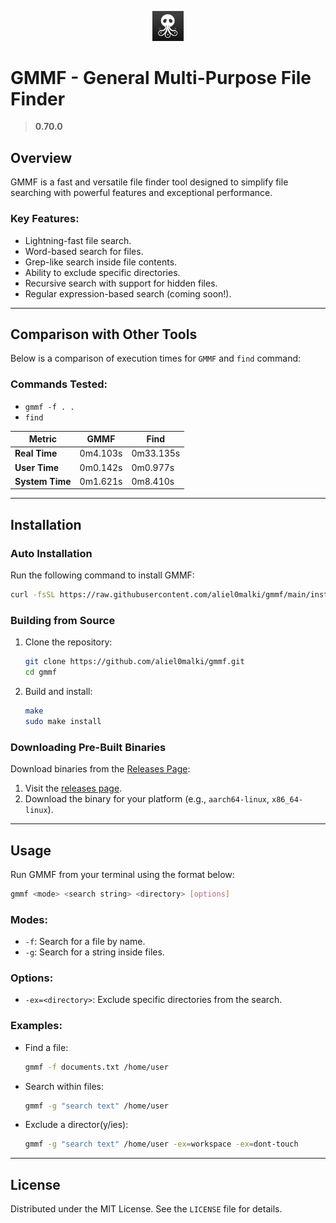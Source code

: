 <p align="center">  
  <a href="https://github.com/aliel0malki/gmmf">  
    <img src="https://github.com/aliel0malki/gmmf/blob/main/assets/logo.png" alt="GMMF Logo" width="50" />  
  </a>  
</p>  

# **GMMF - General Multi-Purpose File Finder**  
> **0.70.0**  

## **Overview**  
GMMF is a fast and versatile file finder tool designed to simplify file searching with powerful features and exceptional performance.  

### **Key Features:**  
- Lightning-fast file search.  
- Word-based search for files.  
- Grep-like search inside file contents.  
- Ability to exclude specific directories.  
- Recursive search with support for hidden files.  
- Regular expression-based search (coming soon!).  

---

## **Comparison with Other Tools**  

Below is a comparison of execution times for `GMMF` and `find` command:  

### Commands Tested:  
- `gmmf -f . .`  
- `find`  

| **Metric**    | **GMMF**      | **Find**       |  
|---------------|---------------|---------------|  
| **Real Time** | 0m4.103s      | 0m33.135s     |  
| **User Time** | 0m0.142s      | 0m0.977s      |  
| **System Time** | 0m1.621s     | 0m8.410s      |  

---

## **Installation**  

### **Auto Installation**  
Run the following command to install GMMF:  
```bash  
curl -fsSL https://raw.githubusercontent.com/aliel0malki/gmmf/main/install.sh | bash  
```  

### **Building from Source**  
1. Clone the repository:  
   ```bash  
   git clone https://github.com/aliel0malki/gmmf.git  
   cd gmmf  
   ```  
2. Build and install:  
   ```bash  
   make  
   sudo make install  
   ```  

### **Downloading Pre-Built Binaries**  
Download binaries from the [Releases Page](https://github.com/aliel0malki/gmmf/releases):  
1. Visit the [releases page](https://github.com/aliel0malki/gmmf/releases).  
2. Download the binary for your platform (e.g., `aarch64-linux`, `x86_64-linux`).  

---

## **Usage**  

Run GMMF from your terminal using the format below:  
```bash  
gmmf <mode> <search string> <directory> [options]  
```  

### **Modes:**  
- `-f`: Search for a file by name.  
- `-g`: Search for a string inside files.  

### **Options:**  
- `-ex=<directory>`: Exclude specific directories from the search.  

### **Examples:**  
- Find a file:  
  ```bash  
  gmmf -f documents.txt /home/user  
  ```  
- Search within files:  
  ```bash  
  gmmf -g "search text" /home/user  
  ```  
- Exclude a director(y/ies):  
  ```bash  
  gmmf -g "search text" /home/user -ex=workspace -ex=dont-touch
  ```  

---

## **License**  
Distributed under the MIT License. See the `LICENSE` file for details.
